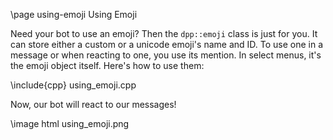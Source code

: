 \page using-emoji Using Emoji

Need your bot to use an emoji? Then the `dpp::emoji` class is just for you. It can store either a custom or a unicode emoji's name and ID. To use one in a message or when reacting to one, you use its mention. In select menus, it's the emoji object itself. Here's how to use them:

\include{cpp} using_emoji.cpp

Now, our bot will react to our messages!

\image html using_emoji.png